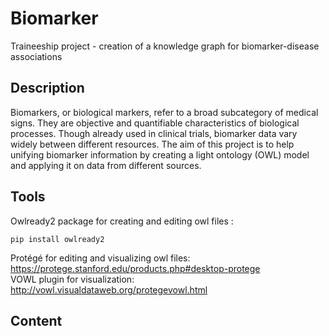 # Biomarker
Traineeship project - creation of a knowledge graph for biomarker-disease associations

## Description
Biomarkers, or biological markers, refer to a broad subcategory of medical signs. They are objective and quantifiable characteristics of biological processes. Though already used in clinical trials, biomarker data vary widely between different resources.
The aim of this project is to help unifying biomarker information by creating a light ontology (OWL) model and applying it on data from different sources.

## Tools

Owlready2 package for creating and editing owl files :
```
pip install owlready2
```
Protégé for editing and visualizing owl files: <br>
https://protege.stanford.edu/products.php#desktop-protege <br>
VOWL plugin for visualization: http://vowl.visualdataweb.org/protegevowl.html

## Content
